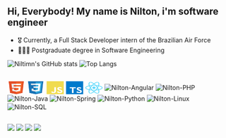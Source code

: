 ## Hi, Everybody! My name is Nilton, i'm software engineer
 - 🎖️ Currently, a Full Stack Developer intern of the Brazilian Air Force
 - 👨🏻‍💻 Postgraduate degree in Software Engineering


![Niltimn's GitHub stats](https://github-readme-stats.vercel.app/api?username=niltimn&show_icons=true&theme=transparent)
![Top Langs](https://github-readme-stats.vercel.app/api/top-langs/?username=niltimn&hide_progress=true)

  
<div style="display: inline_block"><br>
  <img align="center" alt="Nilton-HTML" height="30" width="40" src="https://raw.githubusercontent.com/devicons/devicon/master/icons/html5/html5-original.svg">
  <img align="center" alt="Nilton-CSS" height="30" width="40" src="https://raw.githubusercontent.com/devicons/devicon/master/icons/css3/css3-original.svg">
  <img align="center" alt="Nilton-Js" height="30" width="40" src="https://raw.githubusercontent.com/devicons/devicon/master/icons/javascript/javascript-plain.svg">
  <img align="center" alt="Nilton-Ts" height="30" width="40" src="https://raw.githubusercontent.com/devicons/devicon/master/icons/typescript/typescript-plain.svg">
  <img align="center" alt="Nilton-React" height="30" width="40" src="https://raw.githubusercontent.com/devicons/devicon/master/icons/react/react-original.svg">
  <img align="center" alt="Nilton-Angular" height="30" width="40" src="https://cdn.jsdelivr.net/gh/devicons/devicon/icons/angularjs/angularjs-original.svg">
 <img align="center" alt="Nilton-PHP" height="30" width="40" src="https://cdn.jsdelivr.net/gh/devicons/devicon@latest/icons/php/php-original.svg"> 
  <img align="center" alt="Nilton-Java" height="30" width="40" src="https://cdn.jsdelivr.net/gh/devicons/devicon/icons/java/java-original.svg">
  <img align="center" alt="Nilton-Spring" height="30" width="40" src="https://cdn.jsdelivr.net/gh/devicons/devicon/icons/spring/spring-original.svg">
 <img align="center" alt="Nilton-Python" height="30" width="40" src="https://cdn.jsdelivr.net/gh/devicons/devicon@latest/icons/python/python-original.svg"> 
  <img align="center" alt="Nilton-Linux" height="30" width="40" src="https://cdn.jsdelivr.net/gh/devicons/devicon/icons/linux/linux-original.svg">
  <img align="center" alt="Nilton-SQL" height="30" width="40" src="https://cdn.jsdelivr.net/gh/devicons/devicon/icons/postgresql/postgresql-original.svg">

</div>
  
  ##
 
<div> 
 <a href="https://devnilton.com.br/" style="text-decoration: none"><img width="auto" src="https://img.shields.io/badge/-DEVNILTON-128?style=for-the-badge" target="_blank"></a>
  <a href="https://www.linkedin.com/in/elenilton-fabiano-2b710b1ba/" target="_blank"><img src="https://img.shields.io/badge/-LinkedIn-%230077B5?style=for-the-badge&logo=linkedin&logoColor=white" target="_blank"></a> 
  <a href="https://medium.com/@eleniltonfabian" target="_blank"><img src="https://img.shields.io/badge/Medium-12100E?style=for-the-badge&logo=medium&logoColor=white" target="_blank"></a> 
  <a href="https://dev.to/niltimn" target="_blank"><img src="https://img.shields.io/badge/-DEV.TO-000?style=for-the-badge" target="_blank"></a> 
</div>
